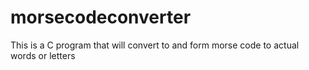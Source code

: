 # morsecodeconverter
This is a C program that will convert to and form morse code to actual words or letters
